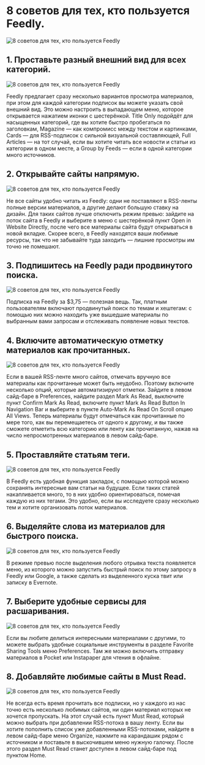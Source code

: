 # 8 советов для тех, кто пользуется Feedly.

![8 советов для тех, кто пользуется Feedly](/images/Webd/soveti_feedly.png '8 советов для тех, кто пользуется Feedly')

## 1. Проставьте разный внешний вид для всех категорий.

![8 советов для тех, кто пользуется Feedly][id1]

Feedly предлагает сразу несколько вариантов просмотра материалов, при этом для каждой категории подписок вы можете указать свой внешний вид. Это можно настроить в выпадающем меню, которое открывается нажатием иконки с шестерёнкой. Title Only подойдёт для насыщенных категорий, где вы хотите быстро пробегаться по заголовкам, Magazine — как компромисс между текстом и картинками, Cards — для RSS-подписок с сильной визуальной составляющей, Full Articles — на тот случай, если вы хотите читать все новости и статьи из категории в одном месте, а Group by Feeds — если в одной категории много источников.

## 2. Открывайте сайты напрямую.

![8 советов для тех, кто пользуется Feedly][id2]

Не все сайты удобно читать из Feedly: одни не поставляют в RSS-ленты полные версии материалов, а другие делают большую ставку на дизайн. Для таких сайтов лучше отключить режим превью: зайдите на поток сайта в Feedly и выберите в меню с шестерёнкой пункт Open in Website Directly, после чего все материалы сайта будут открываться в новой вкладке. Скорее всего, в Feedly находятся ваши любимые ресурсы, так что не забывайте туда заходить — лишние просмотры им точно не помешают.

## 3. Подпишитесь на Feedly ради продвинутого поиска.

![8 советов для тех, кто пользуется Feedly][id3]

Подписка на Feedly за $3,75 — полезная вещь. Так, платным пользователям включают продвинутый поиск по темам и хештегам: с помощью них можно находить уже вышедшие материалы по выбранным вами запросам и отслеживать появление новых текстов.

## 4. Включите автоматическую отметку материалов как прочитанных.

![8 советов для тех, кто пользуется Feedly][id4]

Если в вашей RSS-ленте много сайтов, отмечать вручную все материалы как прочитанные может быть неудобно. Поэтому включите несколько опций, которые автоматизируют отметки. Зайдите в левом сайд-баре в Preferences, найдите раздел Mark As Read, выключите пункт Confirm Mark As Read, включите пункт Mark As Read Button In Navigation Bar и выберите в пункте Auto-Mark As Read On Scroll опцию All Views. Теперь материалы будут отмечаться как прочитанные по мере того, как вы перемещаетесь от одного к другому, и вы также сможете отметить всю категорию или ленту как прочитанную, нажав на число непросмотренных материалов в левом сайд-баре.

## 5. Проставляйте статьям теги.

![8 советов для тех, кто пользуется Feedly][id5]

В Feedly есть удобная функция закладок, с помощью которой можно сохранять интересные вам статьи на будущее. Если таких статей накапливается много, то в них удобно ориентироваться, помечая каждую из них тегами. Это удобно, если вы исследуете сразу несколько тем и хотите организовать поток материалов.

## 6. Выделяйте слова из материалов для быстрого поиска.

![8 советов для тех, кто пользуется Feedly][id6]

В режиме превью после выделения любого отрывка текста появляется меню, из которого можно запустить быстрый поиск по этому запросу в Feedly или Google, а также сделать из выделенного куска твит или записку в Evernote.

## 7. Выберите удобные сервисы для расшаривания.

![8 советов для тех, кто пользуется Feedly][id7]

Если вы любите делиться интересными материалами с другими, то можете выбрать удобные социальные инструменты в разделе Favorite Sharing Tools меню Preferences. Там же можно включить отправку материалов в Pocket или Instapaper для чтения в офлайне.

## 8. Добавляйте любимые сайты в Must Read.

![8 советов для тех, кто пользуется Feedly][id8]

Не всегда есть время прочитать все подписки, но у каждого из нас точно есть несколько любимых сайтов, ни один материал которых не хочется пропускать.
На этот случай есть пункт Must Read, который можно выбрать при добавлении RSS-потока в вашу ленту. Если вы хотите пополнить список уже добавленными RSS-потоками, найдите в левом сайд-баре меню Organize, нажмите на карандашик рядом с источником и поставьте в выскочившем меню нужную галочку. После этого раздел Must Read станет доступен в левом сайд-баре под пунктом Home.

[id1]: /images/Webd/soveti_feedly-01.png '8 советов для тех, кто пользуется Feedly'
[id2]: /images/Webd/soveti_feedly-02.png '8 советов для тех, кто пользуется Feedly'
[id3]: /images/Webd/soveti_feedly-03.png '8 советов для тех, кто пользуется Feedly'
[id4]: /images/Webd/soveti_feedly-04.png '8 советов для тех, кто пользуется Feedly'
[id5]: /images/Webd/soveti_feedly-05.png '8 советов для тех, кто пользуется Feedly'
[id6]: /images/Webd/soveti_feedly-06.png '8 советов для тех, кто пользуется Feedly'
[id7]: /images/Webd/soveti_feedly-07.png '8 советов для тех, кто пользуется Feedly'
[id8]: /images/Webd/soveti_feedly-08.png '8 советов для тех, кто пользуется Feedly'

